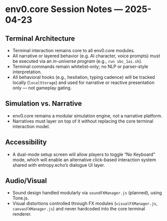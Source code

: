# env0.core Session Notes — 2025-04-23

## Terminal Architecture

- Terminal interaction remains core to all env0.core modules.
- All narrative or layered behavior (e.g. AI character, voice prompts) must be executed via an *in-universe program* (e.g., `run sbc_1ai.sh`).
- Terminal commands remain whitelist-only; no NLP or parser-style interpretation.
- All behavioral hooks (e.g., hesitation, typing cadence) will be tracked locally (`localStorage`) and used for narrative or reactive presentation only — not gameplay gating.

## Simulation vs. Narrative

- env0.core remains a modular simulation engine, not a narrative platform.
- Narratives must layer on top of it without replacing the core terminal interaction model.

## Accessibility

- A dual-mode setup screen will allow players to toggle “No Keyboard” mode, which will enable an alternative click-based interaction system shared with entropy.echo’s dialogue UI layer.

## Audio/Visual

- Sound design handled modularly via `soundFXManager.js` (planned), using Tone.js.
- Visual distortions controlled through FX modules (`visualFXManager.js`, `canvasFXManager.js`) and never hardcoded into the core terminal renderer.
